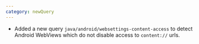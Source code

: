 ```yaml
---
category: newQuery
---
```

* Added a new query `java/android/websettings-content-access` to detect Android WebViews which do not disable access to `content://` urls.
